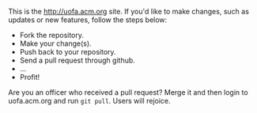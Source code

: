 This is the http://uofa.acm.org site. If you'd like to make changes, such
as updates or new features, follow the steps below:

* Fork the repository.
* Make your change(s).
* Push back to your repository.
* Send a pull request through github.
* ...
* Profit!

Are you an officer who received a pull request? Merge it and
then login to uofa.acm.org and run `git pull`. Users will rejoice.

